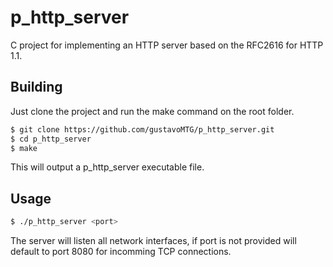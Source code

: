 # p_http_server

C project for implementing an HTTP server based on the RFC2616 for HTTP 1.1.

## Building

Just clone the project and run the make command on the root folder.

```bash
$ git clone https://github.com/gustavoMTG/p_http_server.git
$ cd p_http_server
$ make
```

This will output a p_http_server executable file.

## Usage

```bash
$ ./p_http_server <port>
```

The server will listen all network interfaces, if port is not provided will default to port 8080 for incomming TCP connections.

